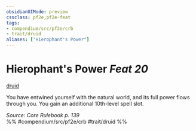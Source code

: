 ```yaml
---
obsidianUIMode: preview
cssclass: pf2e,pf2e-feat
tags:
- compendium/src/pf2e/crb
- trait/druid
aliases: ["Hierophant's Power"]
---
```

# Hierophant's Power  *Feat 20*  
[druid](/rules/traits/druid.md)  


You have entwined yourself with the natural world, and its full power flows through you. You gain an additional 10th-level spell slot.

*Source: Core Rulebook p. 139*  
%% #compendium/src/pf2e/crb #trait/druid %%